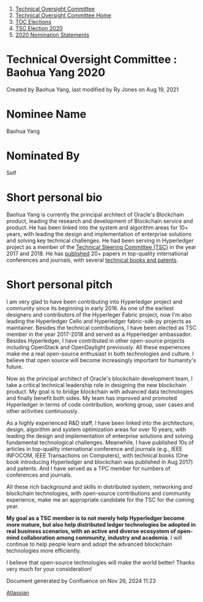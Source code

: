 1. [Technical Oversight Committee](index.html)
2. [Technical Oversight Committee Home](Technical-Oversight-Committee-Home_21430274.html)
3. [TOC Elections](TOC-Elections_21448771.html)
4. [TSC Election 2020](TSC-Election-2020_21434260.html)
5. [2020 Nomination Statements](2020-Nomination-Statements_21451712.html)

# Technical Oversight Committee : Baohua Yang 2020

Created by Baohua Yang, last modified by Ry Jones on Aug 19, 2021

# Nominee Name

Baohua Yang

# Nominated By

Self

# Short personal bio

Baohua Yang is currently the principal architect of Oracle's Blockchain product, leading the research and development of Blockchain service and product. He has been linked into the system and algorithm areas for 10+ years, with leading the design and implementation of enterprise solutions and solving key technical challenges. He had been serving in Hyperledger project as a member of the [Technical Steering Committee (TSC)](https://www.hyperledger.org/about/leadership) in the year 2017 and 2018. He has [published](https://scholar.google.com/citations?user=Lu8ceFIAAAAJ) 20+ papers in top-quality international conferences and journals, with several [technical books and patents](http://yeasy.github.io/publication.html).

# Short personal pitch

I am very glad to have been contributing into Hyperledger project and community since its beginning in early 2016. As one of the earliest designers and contributors of the Hyperleger Fabric project, now I'm also leading the Hyperledger Cello and Hyperledger fabric-sdk-py projects as maintainer. Besides the technical contributions, I have been elected as TSC member in the year 2017-2018 and served as a Hyperledger ambassador. Besides Hyperledger, I have contributed in other open-source projects including OpenStack and OpenDaylight previously. All these experiences make me a real open-source enthusiast in both technologies and culture. I believe that open source will become increasingly important for humanity's future.

Now as the principal architect of Oracle's blockchain development team, I take a critical technical leadership role in designing the new blockchain product. My goal is to bridge blockchain with advanced data technologies and finally benefit both sides. My team has improved and promoted Hyperledger in terms of code contribution, working group, user cases and other activities continuously.

As a highly experienced R&amp;D staff, I have been linked into the architecture, design, algorithm and system optimization areas for over 10 years, with leading the design and implementation of enterprise solutions and solving fundamental technological challenges. Meanwhile, I have published 10s of articles in top-quality international conference and journals (e.g., IEEE INFOCOM, IEEE Transactions on Computers), with technical books (One book introducing Hyperledger and blockchain was published in Aug 2017) and patents. And I have served as a TPC member for numbers of conferences and journals.

All these rich background and skills in distributed system, networking and blockchain technologies, with open-source contributions and community experience, make me an appropriate candidate for the TSC for the coming year.

**My goal as a TSC member is to not merely help Hyperledger become more mature, but also help distributed ledger technologies be adopted in real business scenarios, with an active and diverse ecosystem of open-mind collaboration among community, industry and academia**. I will continue to help people learn and adopt the advanced blockchain technologies more efficiently.

I believe that open-source technologies will make the world better! Thanks very much for your consideration!

Document generated by Confluence on Nov 26, 2024 11:23

[Atlassian](http://www.atlassian.com/)
